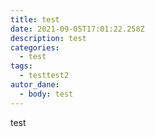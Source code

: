 ```yaml
---
title: test
date: 2021-09-05T17:01:22.258Z
description: test
categories: 
  - test
tags:
  - testtest2
autor_dane:
  - body: test
---
```

test
